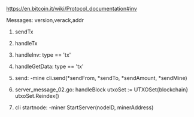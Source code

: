 https://en.bitcoin.it/wiki/Protocol_documentation#inv

Messages: version,verack,addr

1. sendTx
2. handleTx
3. handleInv: type == 'tx'
4. handleGetData: type == 'tx'
5. send: -mine
cli.send(*sendFrom, *sendTo, *sendAmount, *sendMine)
6. server_message_02.go: handleBlock
utxoSet := UTXOSet{blockchain}
utxoSet.Reindex()

7. cli startnode: -miner
StartServer(nodeID, minerAddress)
